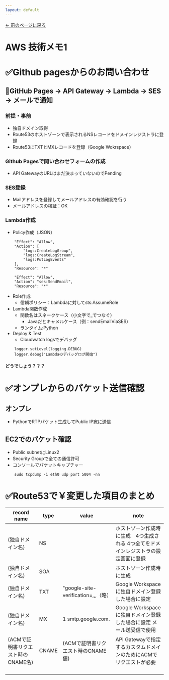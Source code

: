```yaml
---
layout: default
---
```

[← 前のページに戻る](/index.html)
# AWS 技術メモ1
# ✅Github pagesからのお問い合わせ
## 🔹GitHub Pages → API Gateway → Lambda → SES → メールで通知
### 前提・事前
- 独自ドメイン取得
- Route53のホストゾーンで表示されるNSレコードをドメインレジストラに登録
- Route53にTXTとMXレコードを登録（Google Wokrspace）

### Github Pagesで問い合わせフォームの作成
- API GatewayのURLはまだ決まっていないのでPending

### SES登録
- Mailアドレスを登録してメールアドレスの有効確認を行う
- メールアドレスの検証：OK

### Lambda作成
- Policy作成（JSON）
~~~
    "Effect": "Allow",
    "Action": [
        "logs:CreateLogGroup",
        "logs:CreateLogStream",
        "logs:PutLogEvents"
    ],
    "Resource": "*"

    "Effect": "Allow",
    "Action": "ses:SendEmail",
    "Resource": "*"
~~~
- Role作成
  - 信頼ポリシー：Lambdaに対してsts:AssumeRole
- Lambda関数作成
  - 関数名はスネークケース（小文字で_でつなぐ）
    - Javaだとキャメルケース（例：sendEmailViaSES）
  - ランタイム:Python
- Deploy & Test
  - Cloudwatch logsでデバッグ
~~~
    logger.setLevel(logging.DEBUG)
    logger.debug("Lambdaのデバッグログ開始")
~~~
#### どうでしょう？？？

# ✅オンプレからのパケット送信確認

## オンプレ
- PythonでRTPパケット生成してPublic IP宛に送信

## EC2でのパケット確認
- Public subnetにLinux2
- Security Groupで全ての通信許可
- コンソールでパケットキャプチャー
~~~
    sudo tcpdump -i eth0 udp port 5004 -nn
~~~
 
# ✅Route53で￥変更した項目のまとめ
|record name|type|value|note|
|-----------------|-------|---------------------|----------------------------------------------|
|(独自ドメイン名)|NS||ホストゾーン作成時に生成　4つ生成される 4つ全てをドメインレジストラの設定画面に登録|
|(独自ドメイン名)|SOA||ホストゾーン作成時に生成|
|(独自ドメイン名)|TXT|"google-site-verification=,,,（略）|Google Workspaceに独自ドメイン登録した場合に設定|
|(独自ドメイン名)|MX|1 smtp.google.com.|Google Workspaceに独自ドメイン登録した場合に設定 メール送受信で使用|
|(ACMで証明書リクエスト時のCNAME名)|CNAME|(ACMで証明書リクエスト時のCNAME値)|API Gatewayで指定するカスタムドメインのためにACMでリクエストが必要|
|||||
|||||
|||||
|||||



